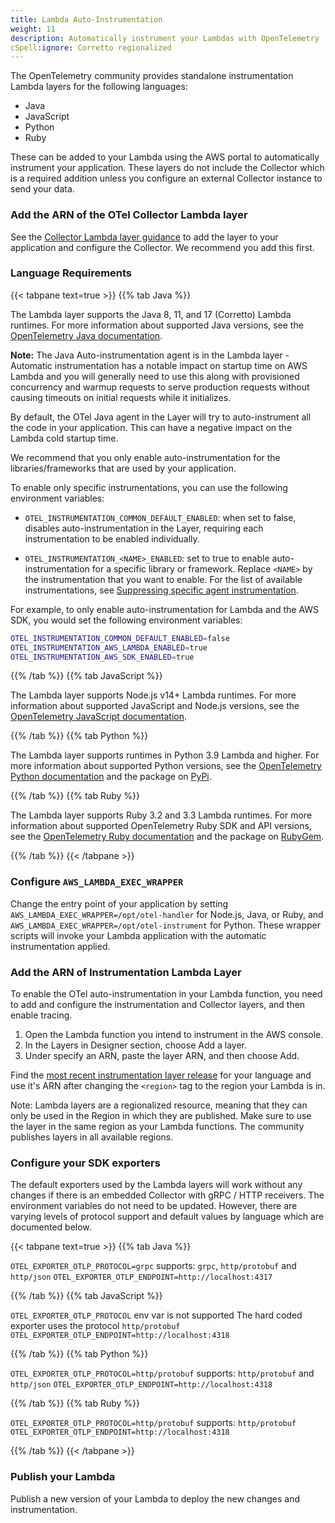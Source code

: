 ```yaml
---
title: Lambda Auto-Instrumentation
weight: 11
description: Automatically instrument your Lambdas with OpenTelemetry
cSpell:ignore: Corretto regionalized
---
```


The OpenTelemetry community provides standalone instrumentation Lambda layers
for the following languages:

- Java
- JavaScript
- Python
- Ruby

These can be added to your Lambda using the AWS portal to automatically
instrument your application. These layers do not include the Collector which is
a required addition unless you configure an external Collector instance to send
your data.

### Add the ARN of the OTel Collector Lambda layer

See the [Collector Lambda layer guidance](../lambda-collector/) to add the layer
to your application and configure the Collector. We recommend you add this
first.

### Language Requirements

{{< tabpane text=true >}} {{% tab Java %}}

The Lambda layer supports the Java 8, 11, and 17 (Corretto) Lambda runtimes. For
more information about supported Java versions, see the
[OpenTelemetry Java documentation](/docs/languages/java/).

**Note:** The Java Auto-instrumentation agent is in the Lambda layer - Automatic
instrumentation has a notable impact on startup time on AWS Lambda and you will
generally need to use this along with provisioned concurrency and warmup
requests to serve production requests without causing timeouts on initial
requests while it initializes.

By default, the OTel Java agent in the Layer will try to auto-instrument all the
code in your application. This can have a negative impact on the Lambda cold
startup time.

We recommend that you only enable auto-instrumentation for the
libraries/frameworks that are used by your application.

To enable only specific instrumentations, you can use the following environment
variables:

- `OTEL_INSTRUMENTATION_COMMON_DEFAULT_ENABLED`: when set to false, disables
  auto-instrumentation in the Layer, requiring each instrumentation to be
  enabled individually.
- `OTEL_INSTRUMENTATION_<NAME>_ENABLED`: set to true to enable
  auto-instrumentation for a specific library or framework. Replace `<NAME>` by
  the instrumentation that you want to enable. For the list of available
  instrumentations, see [Suppressing specific agent instrumentation][1].

  [1]:
    /docs/zero-code/java/agent/disable/#suppressing-specific-agent-instrumentation

For example, to only enable auto-instrumentation for Lambda and the AWS SDK, you
would set the following environment variables:

```sh
OTEL_INSTRUMENTATION_COMMON_DEFAULT_ENABLED=false
OTEL_INSTRUMENTATION_AWS_LAMBDA_ENABLED=true
OTEL_INSTRUMENTATION_AWS_SDK_ENABLED=true
```

{{% /tab %}} {{% tab JavaScript %}}

The Lambda layer supports Node.js v14+ Lambda runtimes. For more information
about supported JavaScript and Node.js versions, see the
[OpenTelemetry JavaScript documentation](https://github.com/open-telemetry/opentelemetry-js).

{{% /tab %}} {{% tab Python %}}

The Lambda layer supports runtimes in Python 3.9 Lambda and higher. For more
information about supported Python versions, see the
[OpenTelemetry Python documentation](https://github.com/open-telemetry/opentelemetry-python/blob/main/README.md#supported-runtimes)
and the package on [PyPi](https://pypi.org/project/opentelemetry-api/).

{{% /tab %}} {{% tab Ruby %}}

The Lambda layer supports Ruby 3.2 and 3.3 Lambda runtimes. For more information
about supported OpenTelemetry Ruby SDK and API versions, see the
[OpenTelemetry Ruby documentation](https://github.com/open-telemetry/opentelemetry-ruby/blob/main/README.md#compatibility)
and the package on [RubyGem](https://rubygems.org/search?query=opentelemetry).

{{% /tab %}} {{< /tabpane >}}

### Configure `AWS_LAMBDA_EXEC_WRAPPER`

Change the entry point of your application by setting
`AWS_LAMBDA_EXEC_WRAPPER=/opt/otel-handler` for Node.js, Java, or Ruby, and
`AWS_LAMBDA_EXEC_WRAPPER=/opt/otel-instrument` for Python. These wrapper scripts
will invoke your Lambda application with the automatic instrumentation applied.

### Add the ARN of Instrumentation Lambda Layer

To enable the OTel auto-instrumentation in your Lambda function, you need to add
and configure the instrumentation and Collector layers, and then enable tracing.

1. Open the Lambda function you intend to instrument in the AWS console.
2. In the Layers in Designer section, choose Add a layer.
3. Under specify an ARN, paste the layer ARN, and then choose Add.

Find the
[most recent instrumentation layer release](https://github.com/open-telemetry/opentelemetry-lambda/releases)
for your language and use it's ARN after changing the `<region>` tag to the
region your Lambda is in.

Note: Lambda layers are a regionalized resource, meaning that they can only be
used in the Region in which they are published. Make sure to use the layer in
the same region as your Lambda functions. The community publishes layers in all
available regions.

### Configure your SDK exporters

The default exporters used by the Lambda layers will work without any changes if
there is an embedded Collector with gRPC / HTTP receivers. The environment
variables do not need to be updated. However, there are varying levels of
protocol support and default values by language which are documented below.

{{< tabpane text=true >}} {{% tab Java %}}

`OTEL_EXPORTER_OTLP_PROTOCOL=grpc` supports: `grpc`, `http/protobuf` and
`http/json` `OTEL_EXPORTER_OTLP_ENDPOINT=http://localhost:4317`

{{% /tab %}} {{% tab JavaScript %}}

`OTEL_EXPORTER_OTLP_PROTOCOL` env var is not supported The hard coded exporter
uses the protocol `http/protobuf`
`OTEL_EXPORTER_OTLP_ENDPOINT=http://localhost:4318`

{{% /tab %}} {{% tab Python %}}

`OTEL_EXPORTER_OTLP_PROTOCOL=http/protobuf` supports: `http/protobuf` and
`http/json` `OTEL_EXPORTER_OTLP_ENDPOINT=http://localhost:4318`

{{% /tab %}} {{% tab Ruby %}}

`OTEL_EXPORTER_OTLP_PROTOCOL=http/protobuf` supports: `http/protobuf`
`OTEL_EXPORTER_OTLP_ENDPOINT=http://localhost:4318`

{{% /tab %}} {{< /tabpane >}}

### Publish your Lambda

Publish a new version of your Lambda to deploy the new changes and
instrumentation.
